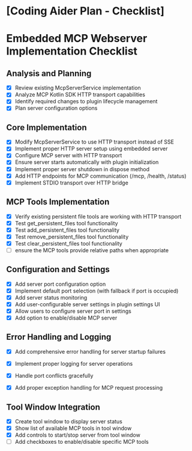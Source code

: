 # [Coding Aider Plan - Checklist]

# Embedded MCP Webserver Implementation Checklist

## Analysis and Planning
- [x] Review existing McpServerService implementation
- [x] Analyze MCP Kotlin SDK HTTP transport capabilities
- [x] Identify required changes to plugin lifecycle management
- [x] Plan server configuration options

## Core Implementation
- [x] Modify McpServerService to use HTTP transport instead of SSE
- [x] Implement proper HTTP server setup using embedded server
- [x] Configure MCP server with HTTP transport
- [x] Ensure server starts automatically with plugin initialization
- [x] Implement proper server shutdown in dispose method
- [x] Add HTTP endpoints for MCP communication (/mcp, /health, /status)
- [x] Implement STDIO transport over HTTP bridge

## MCP Tools Implementation
- [x] Verify existing persistent file tools are working with HTTP transport
- [x] Test get_persistent_files tool functionality
- [x] Test add_persistent_files tool functionality
- [x] Test remove_persistent_files tool functionality
- [x] Test clear_persistent_files tool functionality
- [ ] ensure the MCP tools provide relative paths when appropriate

## Configuration and Settings
- [x] Add server port configuration option
- [x] Implement default port selection (with fallback if port is occupied)
- [x] Add server status monitoring
- [x] Add user-configurable server settings in plugin settings UI
- [x] Allow users to configure server port in settings
- [x] Add option to enable/disable MCP server

## Error Handling and Logging
- [x] Add comprehensive error handling for server startup failures
- [x] Implement proper logging for server operations
- [x] Handle port conflicts gracefully
- [x] Add proper exception handling for MCP request processing


## Tool Window Integration
- [x] Create tool window to display server status
- [x] Show list of available MCP tools in tool window
- [x] Add controls to start/stop server from tool window
- [ ] Add checkboxes to enable/disable specific MCP tools
